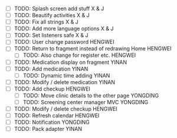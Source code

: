  - [ ] TODO: Splash screen add stuff X & J
 - [ ] TODO: Beautify activities X & J
 - [ ] TODO: Fix all strings X & J
 - [ ] TODO: Add more language options X & J
 - [ ] TODO: Set listeners safe X & J
 - [ ] TODO: User change password HENGWEI
 - [ ] TODO: Return to fragment instead of redrawing Home HENGWEI
     - [ ] TODO: Also change for register etc. HENGWEI
 - [ ] TODO: Medication display on fragment YINAN
 - [ ] TODO: Add medication YINAN
     - [ ] TODO: Dynamic time adding YINAN
 - [ ] TODO: Modify / delete medication YINAN
 - [ ] TODO: Add checkup HENGWEI
     - [ ] TODO: Move clinic details to the other page YONGDING
     - [ ] TODO: Screening center manager MVC YONGDING
 - [ ] TODO: Modify / delete checkup HENGWEI
 - [ ] TODO: Refresh calendar HENGWEI
 - [ ] TODO: Notification YONGDING
 - [ ] TODO: Pack adapter YINAN
